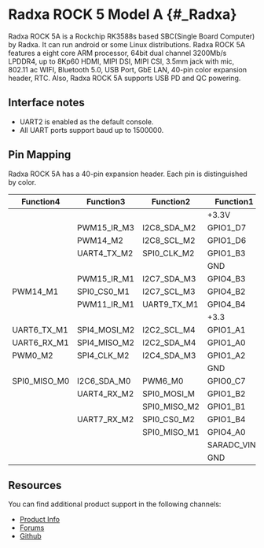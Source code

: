 Radxa ROCK 5 Model A {#_Radxa}
====================

Radxa ROCK 5A is a Rockchip RK3588s based SBC(Single Board Computer) by Radxa. It can run android or some Linux distributions. Radxa ROCK 5A features a eight core ARM processor, 64bit dual channel 3200Mb/s LPDDR4, up to 8Kp60 HDMI, MIPI DSI, MIPI CSI, 3.5mm jack with mic, 802.11 ac WIFI, Bluetooth 5.0, USB Port, GbE LAN, 40-pin color expansion header, RTC. Also, Radxa ROCK 5A supports USB PD and QC powering.

Interface notes
---------------

- UART2 is enabled as the default console.
- All UART ports support baud up to 1500000.

Pin Mapping
-----------

Radxa ROCK 5A has a 40-pin expansion header. Each pin is distinguished by color.

|Function4   |Function3   |Function2   |Function1  |       |  PIN  |  PIN    |   Function1|  Function2|   Function3|
|------------|------------|------------|-----------|:------|------:|---------|------------|-----------|------------|
|            |            |            |+3.3V      |   1   |   2   |    +5.0V|            |           |            |
|            |PWM15_IR_M3 |I2C8_SDA_M2 |GPIO1_D7   |   3   |   4   |    +5.0V| UART2_TX_M0|I2C1_SCL_M0|            |
|            |PWM14_M2    |I2C8_SCL_M2 |GPIO1_D6   |   5   |   6   |      GND| UART2_RX_M0|I2C1_SDA_M0|            |
|            |UART4_TX_M2 |SPI0_CLK_M2 |GPIO1_B3   |   7   |   8   | GPIO0_B5|SPI0_MOSI_M1|           |            |
|            |            |            |GND        |   9   |   10  | GPIO0_B6|            |           |            |
|            |PWM15_IR_M1 |I2C7_SDA_M3 |GPIO4_B3   |   11  |   12  | GPIO4_A1|            |           |            |
|PWM14_M1    |SPI0_CS0_M1 |I2C7_SCL_M3 |GPIO4_B2   |   13  |   14  |      GND|            |           |            |
|            |PWM11_IR_M1 |UART9_TX_M1 |GPIO4_B4   |   15  |   16  | GPIO1_A5|SPI2_MOSI_M0|           |            |
|            |            |            |+3.3       |   17  |   18  | GPIO1_B0| SPI2_CS1_M0|           |            |
|UART6_TX_M1 |SPI4_MOSI_M2|I2C2_SCL_M4 |GPIO1_A1   |   19  |   20  |      GND|            |           |            |
|UART6_RX_M1 |SPI4_MISO_M2|I2C2_SDA_M4 |GPIO1_A0   |   21  |   22  | GPIO1_B5| SPI0_CS1_M2|UART7_TX_M2|            |
|PWM0_M2     |SPI4_CLK_M2 |I2C4_SDA_M3 |GPIO1_A2   |   23  |   24  | GPIO1_A3| I2C4_SCL_M3|SPI4_CS0_M2|     PWM1_M2|
|            |            |            |     GND   |   25  |   26  | GPIO1_A4|SPI2_MISO_M0|           |            |
|SPI0_MISO_M0|I2C6_SDA_M0 |PWM6_M0     |GPIO0_C7   |   27  |   28  | GPIO0_D0|  PWM7_IR_M0|I2C6_SCL_M0|SPI3_MISO_M2|
|            |UART4_RX_M2 |SPI0_MOSI_M |GPIO1_B2   |   29  |   30  |      GND|            |           |            |
|            |            |SPI0_MISO_M2|GPIO1_B1   |   31  |   32  | GPIO4_B0| I2C6_SDA_M3|SPI2_CS1_M1| UART8_TX_M0|
|            |UART7_RX_M2 |SPI0_CS0_M2 |GPIO1_B4   |   33  |   34  |      GND|            |           |            |
|            |            |SPI0_MISO_M1|GPIO4_A0   |   35  |   36  | GPIO4_A2| SPI0_CLK_M1|           |            |
|            |            |            |SARADC_VIN2|   37  |   38  | GPIO4_A5| I2C3_SDA_M2|UART3_TX_M2|            |
|            |            |            |GND        |   39  |   40  | GPIO4_B1| I2C6_SCL_M3|SPI0_CS1_M1| UART8_RX_M0|

Resources
---------

You can find additional product support in the following channels:

- [Product Info](https://docs.radxa.com/en/rock5/rock5a)
- [Forums](https://forum.radxa.com/c/rock5)
- [Github](https://github.com/radxa)
